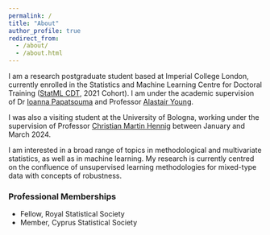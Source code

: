```yaml
---
permalink: /
title: "About"
author_profile: true
redirect_from: 
  - /about/
  - /about.html
---
```


I am a research postgraduate student based at Imperial College London, currently enrolled in the Statistics and Machine Learning Centre for Doctoral Training ([StatML CDT](https://statml.io/), 2021 Cohort). I am under the academic supervision of Dr [Ioanna Papatsouma](https://profiles.imperial.ac.uk/i.papatsouma) and Professor [Alastair Young](https://profiles.imperial.ac.uk/alastair.young).

I was also a visiting student at the University of Bologna, working under the supervision of Professor [Christian Martin Hennig](https://www.unibo.it/sitoweb/christian.hennig/en) between January and March 2024.

I am interested in a broad range of topics in methodological and multivariate statistics, as well as in machine learning. My research is currently centred on the confluence of unsupervised learning methodologies for mixed-type data with concepts of robustness. 

### Professional Memberships
- Fellow, Royal Statistical Society  
- Member, Cyprus Statistical Society